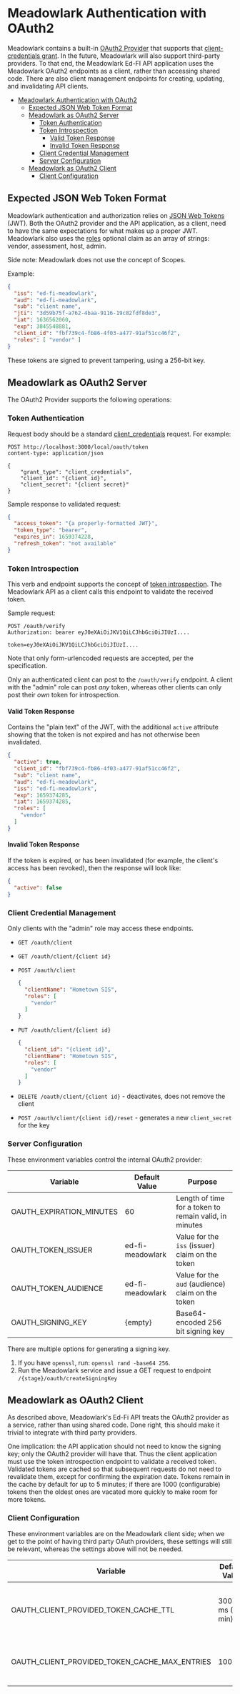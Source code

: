 # Meadowlark Authentication with OAuth2

Meadowlark contains a built-in [OAuth2 Provider](https://oauth.net/) that
supports that [client-credentials
grant](https://oauth.net/2/grant-types/client-credentials/). In the future,
Meadowlark will also support third-party providers. To that end, the Meadowlark
Ed-FI API application uses the Meadowlark OAuth2 endpoints as a client, rather
than accessing shared code. There are also client management endpoints for
creating, updating, and invalidating API clients.

- [Meadowlark Authentication with OAuth2](#meadowlark-authentication-with-oauth2)
  - [Expected JSON Web Token Format](#expected-json-web-token-format)
  - [Meadowlark as OAuth2 Server](#meadowlark-as-oauth2-server)
    - [Token Authentication](#token-authentication)
    - [Token Introspection](#token-introspection)
      - [Valid Token Response](#valid-token-response)
      - [Invalid Token Response](#invalid-token-response)
    - [Client Credential Management](#client-credential-management)
    - [Server Configuration](#server-configuration)
  - [Meadowlark as OAuth2 Client](#meadowlark-as-oauth2-client)
    - [Client Configuration](#client-configuration)

## Expected JSON Web Token Format

Meadowlark authentication and authorization relies on [JSON Web
Tokens](https://jwt.io/) (JWT). Both the OAuth2 provider and the API
application, as a client, need to have the same expectations for what makes up a
proper JWT. Meadowlark also uses the
[roles](https://www.rfc-editor.org/rfc/rfc9068.html#name-roles) optional claim
as an array of strings: vendor, assessment, host, admin.

Side note: Meadowlark does not use the concept of Scopes.

Example:

```json
{
  "iss": "ed-fi-meadowlark",
  "aud": "ed-fi-meadowlark",
  "sub": "client name",
  "jti": "3d59b75f-a762-4baa-9116-19c82fdf8de3",
  "iat": 1636562060,
  "exp": 3845548881,
  "client_id": "fbf739c4-fb86-4f03-a477-91af51cc46f2",
  "roles": [ "vendor" ]
}
```

These tokens are signed to prevent tampering, using a 256-bit key.

## Meadowlark as OAuth2 Server

The OAuth2 Provider supports the following operations:

### Token Authentication

Request body should be a standard
[client_credentials](https://www.oauth.com/oauth2-servers/access-tokens/client-credentials/)
request. For example:

```none
POST http://localhost:3000/local/oauth/token
content-type: application/json

{
    "grant_type": "client_credentials",
    "client_id": "{client id}",
    "client_secret": "{client secret}"
}
```

Sample response to validated request:

```json
{
  "access_token": "{a properly-formatted JWT}",
  "token_type": "bearer",
  "expires_in": 1659374228,
  "refresh_token": "not available"
}
```

### Token Introspection

This verb and endpoint supports the concept of [token
introspection](https://datatracker.ietf.org/doc/html/rfc7662). The Meadowlark
API as a client calls this endpoint to validate the received token.

Sample request:

```none
POST /oauth/verify
Authorization: bearer eyJ0eXAiOiJKV1QiLCJhbGciOiJIUzI....

token=eyJ0eXAiOiJKV1QiLCJhbGciOiJIUzI....
```

Note that only form-urlencoded requests are accepted, per the specification.

Only an authenticated client can post to the `/oauth/verify` endpoint. A client
with the "admin" role can post _any_ token, whereas other clients can only post
their _own_ token for introspection.

#### Valid Token Response

Contains the "plain text" of the JWT, with the additional `active` attribute
showing that the token is not expired and has not otherwise been invalidated.

```json
{
  "active": true,
  "client_id": "fbf739c4-fb86-4f03-a477-91af51cc46f2",
  "sub": "client name",
  "aud": "ed-fi-meadowlark",
  "iss": "ed-fi-meadowlark",
  "exp": 1659374285,
  "iat": 1659374285,
  "roles": [
    "vendor"
  ]
}
```

#### Invalid Token Response

If the token is expired, or has been invalidated (for example, the client's
access has been revoked), then the response will look like:

```json
{
  "active": false
}
```

### Client Credential Management

Only clients with the "admin" role may access these endpoints.

- `GET /oauth/client`
- `GET /oauth/client/{client id}`
- `POST /oauth/client`

  ```json
  {
    "clientName": "Hometown SIS",
    "roles": [
      "vendor"
    ]
  }
  ```

- `PUT /oauth/client/{client id}`

  ```json
  {
    "client_id": "{client id}",
    "clientName": "Hometown SIS",
    "roles": [
      "vendor"
    ]
  }
  ```

- `DELETE /oauth/client/{client id}` - deactivates, does not remove the client
- `POST /oauth/client/{client id}/reset` - generates a new `client_secret` for
  the key

### Server Configuration

These environment variables control the internal OAuth2 provider:

| Variable                 | Default Value    | Purpose                                                |
| ------------------------ | ---------------- | ------------------------------------------------------ |
| OAUTH_EXPIRATION_MINUTES | 60               | Length of time for a token to remain valid, in minutes |
| OAUTH_TOKEN_ISSUER       | ed-fi-meadowlark | Value for the `iss` (issuer) claim on the token        |
| OAUTH_TOKEN_AUDIENCE     | ed-fi-meadowlark | Value for the `aud` (audience) claim on the token      |
| OAUTH_SIGNING_KEY        | {empty}          | Base64-encoded 256 bit signing key                     |

There are multiple options for generating a signing key.

1. If you have `openssl`, run: `openssl rand -base64 256`.
2. Run the Meadowlark service and issue a GET request to endpoint
   `/{stage}/oauth/createSigningKey`

## Meadowlark as OAuth2 Client

As described above, Meadowlark's Ed-Fi API treats the OAuth2 provider as a
service, rather than using shared code. Done right, this should make it trivial
to integrate with third party providers.

One implication: the API application should not need to know the signing key;
only the OAuth2 provider will have that. Thus the client application must use
the token introspection endpoint to validate a received token. Validated tokens
are cached so that subsequent requests do not need to revalidate them, except
for confirming the expiration date. Tokens remain in the cache by default for up
to 5 minutes; if there are 1000 (configurable) tokens then the oldest ones are
vacated more quickly to make room for more tokens.

### Client Configuration

These environment variables are on the Meadowlark client side; when we get to
the point of having third party OAuth providers, these settings will still be
relevant, whereas the settings above will not be needed.

| Variable                                      | Default Value     | Purpose                                               |
| --------------------------------------------- | ----------------- | ----------------------------------------------------- |
| OAUTH_CLIENT_PROVIDED_TOKEN_CACHE_TTL         | 300000 ms (5 min) | Length of time to accept a token without revalidating |
| OAUTH_CLIENT_PROVIDED_TOKEN_CACHE_MAX_ENTRIES | 1000              | Max number of validated tokens to cache               |
